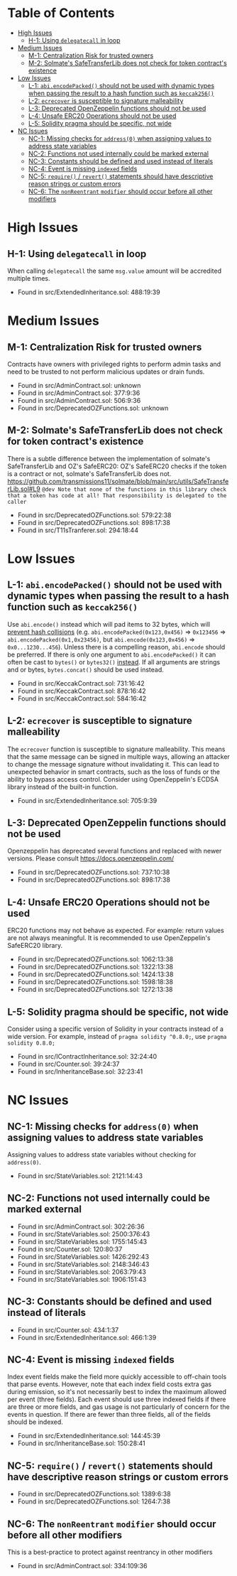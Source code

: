 # Table of Contents

- [High Issues](#high-issues)
  - [H-1: Using `delegatecall` in loop](#H-1)
- [Medium Issues](#medium-issues)
  - [M-1: Centralization Risk for trusted owners](#M-1)
  - [M-2: Solmate's SafeTransferLib does not check for token contract's existence](#M-2)
- [Low Issues](#low-issues)
  - [L-1: `abi.encodePacked()` should not be used with dynamic types when passing the result to a hash function such as `keccak256()`](#L-1)
  - [L-2: `ecrecover` is susceptible to signature malleability](#L-2)
  - [L-3: Deprecated OpenZeppelin functions should not be used](#L-3)
  - [L-4: Unsafe ERC20 Operations should not be used](#L-4)
  - [L-5: Solidity pragma should be specific, not wide](#L-5)
- [NC Issues](#nc-issues)
  - [NC-1: Missing checks for `address(0)` when assigning values to address state variables](#NC-1)
  - [NC-2: Functions not used internally could be marked external](#NC-2)
  - [NC-3: Constants should be defined and used instead of literals](#NC-3)
  - [NC-4: Event is missing `indexed` fields](#NC-4)
  - [NC-5: `require()` / `revert()` statements should have descriptive reason strings or custom errors](#NC-5)
  - [NC-6: The `nonReentrant` `modifier` should occur before all other modifiers](#NC-6)


# High Issues

<a name="H-1"></a>
## H-1: Using `delegatecall` in loop

When calling `delegatecall` the same `msg.value` amount will be accredited multiple times.

- Found in src/ExtendedInheritance.sol: 488:19:39


# Medium Issues

<a name="M-1"></a>
## M-1: Centralization Risk for trusted owners

Contracts have owners with privileged rights to perform admin tasks and need to be trusted to not perform malicious updates or drain funds.

- Found in src/AdminContract.sol: unknown
- Found in src/AdminContract.sol: 377:9:36
- Found in src/AdminContract.sol: 506:9:36
- Found in src/DeprecatedOZFunctions.sol: unknown


<a name="M-2"></a>
## M-2: Solmate's SafeTransferLib does not check for token contract's existence

There is a subtle difference between the implementation of solmate's SafeTransferLib and OZ's SafeERC20: OZ's SafeERC20 checks if the token is a contract or not, solmate's SafeTransferLib does not.
https://github.com/transmissions11/solmate/blob/main/src/utils/SafeTransferLib.sol#L9 
`@dev Note that none of the functions in this library check that a token has code at all! That responsibility is delegated to the caller`


- Found in src/DeprecatedOZFunctions.sol: 579:22:38
- Found in src/DeprecatedOZFunctions.sol: 898:17:38
- Found in src/T11sTranferer.sol: 294:18:44


# Low Issues

<a name="L-1"></a>
## L-1: `abi.encodePacked()` should not be used with dynamic types when passing the result to a hash function such as `keccak256()`

Use `abi.encode()` instead which will pad items to 32 bytes, which will [prevent hash collisions](https://docs.soliditylang.org/en/v0.8.13/abi-spec.html#non-standard-packed-mode) (e.g. `abi.encodePacked(0x123,0x456)` => `0x123456` => `abi.encodePacked(0x1,0x23456)`, but `abi.encode(0x123,0x456)` => `0x0...1230...456`). Unless there is a compelling reason, `abi.encode` should be preferred. If there is only one argument to `abi.encodePacked()` it can often be cast to `bytes()` or `bytes32()` [instead](https://ethereum.stackexchange.com/questions/30912/how-to-compare-strings-in-solidity#answer-82739).
If all arguments are strings and or bytes, `bytes.concat()` should be used instead.

- Found in src/KeccakContract.sol: 731:16:42
- Found in src/KeccakContract.sol: 878:16:42
- Found in src/KeccakContract.sol: 584:16:42


<a name="L-2"></a>
## L-2: `ecrecover` is susceptible to signature malleability

The `ecrecover` function is susceptible to signature malleability. This means that the same message can be signed in multiple ways, allowing an attacker to change the message signature without invalidating it. This can lead to unexpected behavior in smart contracts, such as the loss of funds or the ability to bypass access control. Consider using OpenZeppelin's ECDSA library instead of the built-in function.

- Found in src/ExtendedInheritance.sol: 705:9:39


<a name="L-3"></a>
## L-3: Deprecated OpenZeppelin functions should not be used

Openzeppelin has deprecated several functions and replaced with newer versions. Please consult https://docs.openzeppelin.com/

- Found in src/DeprecatedOZFunctions.sol: 737:10:38
- Found in src/DeprecatedOZFunctions.sol: 898:17:38


<a name="L-4"></a>
## L-4: Unsafe ERC20 Operations should not be used

ERC20 functions may not behave as expected. For example: return values are not always meaningful. It is recommended to use OpenZeppelin's SafeERC20 library.

- Found in src/DeprecatedOZFunctions.sol: 1062:13:38
- Found in src/DeprecatedOZFunctions.sol: 1322:13:38
- Found in src/DeprecatedOZFunctions.sol: 1424:13:38
- Found in src/DeprecatedOZFunctions.sol: 1598:18:38
- Found in src/DeprecatedOZFunctions.sol: 1272:13:38


<a name="L-5"></a>
## L-5: Solidity pragma should be specific, not wide

Consider using a specific version of Solidity in your contracts instead of a wide version. For example, instead of `pragma solidity ^0.8.0;`, use `pragma solidity 0.8.0;`

- Found in src/IContractInheritance.sol: 32:24:40
- Found in src/Counter.sol: 39:24:37
- Found in src/InheritanceBase.sol: 32:23:41


# NC Issues

<a name="NC-1"></a>
## NC-1: Missing checks for `address(0)` when assigning values to address state variables

Assigning values to address state variables without checking for `address(0)`.

- Found in src/StateVariables.sol: 2121:14:43


<a name="NC-2"></a>
## NC-2: Functions not used internally could be marked external



- Found in src/AdminContract.sol: 302:26:36
- Found in src/StateVariables.sol: 2500:376:43
- Found in src/StateVariables.sol: 1755:145:43
- Found in src/Counter.sol: 120:80:37
- Found in src/StateVariables.sol: 1426:292:43
- Found in src/StateVariables.sol: 2148:346:43
- Found in src/StateVariables.sol: 2063:79:43
- Found in src/StateVariables.sol: 1906:151:43


<a name="NC-3"></a>
## NC-3: Constants should be defined and used instead of literals



- Found in src/Counter.sol: 434:1:37
- Found in src/ExtendedInheritance.sol: 466:1:39


<a name="NC-4"></a>
## NC-4: Event is missing `indexed` fields

Index event fields make the field more quickly accessible to off-chain tools that parse events. However, note that each index field costs extra gas during emission, so it's not necessarily best to index the maximum allowed per event (three fields). Each event should use three indexed fields if there are three or more fields, and gas usage is not particularly of concern for the events in question. If there are fewer than three fields, all of the fields should be indexed.

- Found in src/ExtendedInheritance.sol: 144:45:39
- Found in src/InheritanceBase.sol: 150:28:41


<a name="NC-5"></a>
## NC-5: `require()` / `revert()` statements should have descriptive reason strings or custom errors



- Found in src/DeprecatedOZFunctions.sol: 1389:6:38
- Found in src/DeprecatedOZFunctions.sol: 1264:7:38


<a name="NC-6"></a>
## NC-6: The `nonReentrant` `modifier` should occur before all other modifiers

This is a best-practice to protect against reentrancy in other modifiers

- Found in src/AdminContract.sol: 334:109:36


